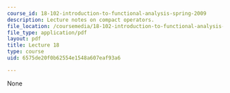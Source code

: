 ```yaml
---
course_id: 18-102-introduction-to-functional-analysis-spring-2009
description: Lecture notes on compact operators.
file_location: /coursemedia/18-102-introduction-to-functional-analysis-spring-2009/6575de20f0b62554e1548a607eaf93a6_MIT18_102s09_lec18.pdf
file_type: application/pdf
layout: pdf
title: Lecture 18
type: course
uid: 6575de20f0b62554e1548a607eaf93a6

---
```

None